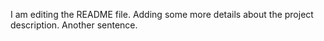 I am editing the README file. Adding some more details about the project description. Another sentence.
